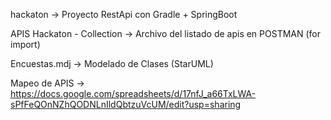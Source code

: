 hackaton -> Proyecto RestApi con Gradle + SpringBoot

APIS Hackaton - Collection -> Archivo del listado de apis en POSTMAN (for import)

Encuestas.mdj -> Modelado de Clases (StarUML)

Mapeo de APIS -> https://docs.google.com/spreadsheets/d/17nfJ_a66TxLWA-sPfFeQOnNZhQODNLnIldQbtzuVcUM/edit?usp=sharing
